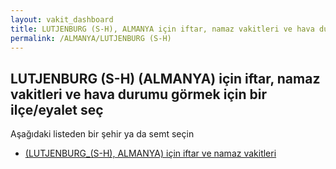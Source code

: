 ```yaml
---
layout: vakit_dashboard
title: LUTJENBURG (S-H), ALMANYA için iftar, namaz vakitleri ve hava durumu - ilçe/eyalet seç
permalink: /ALMANYA/LUTJENBURG (S-H)
---
```


## LUTJENBURG (S-H) (ALMANYA) için iftar, namaz vakitleri ve hava durumu  görmek için bir ilçe/eyalet seç

Aşağıdaki listeden bir şehir ya da semt seçin

* [ (LUTJENBURG_(S-H), ALMANYA) için iftar ve namaz vakitleri](/ALMANYA/LUTJENBURG_(S-H)/)

<script type="text/javascript">
  var GLOBAL_COUNTRY = 'ALMANYA';
  var GLOBAL_CITY = 'LUTJENBURG (S-H)';
  var GLOBAL_STATE = 'LUTJENBURG (S-H)';
</script>
